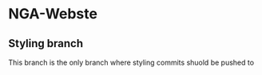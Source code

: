 # NGA-Webste

## Styling branch

This branch is the only branch where styling commits shuold be pushed to